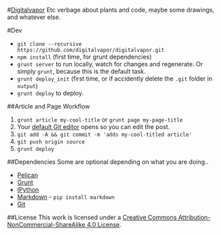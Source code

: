 #[Digitalvapor](http://antivapor.net)
Etc verbage about plants and code, maybe some drawings, and whatever else.

#Dev
* `git clone --recursive https://github.com/digitalvapor/digitalvapor.git`
* `npm install` (first time, for grunt dependencies)
* `grunt server` to run locally, watch for changes and regenerate. Or simply `grunt`, because this is the default task.
* `grunt deploy_init` (first time, or if accidently delete the `.git` folder in `output`)
* `grunt deploy` to deploy.

##Article and Page Workflow
1. `grunt article my-cool-title` or `grunt page my-page-title`
2. Your [default Git editor](http://git-scm.com/book/en/Customizing-Git-Git-Configuration#Basic-Client-Configuration) opens so you can edit the post.
3. `git add -A && git commit -m 'adds my-cool-titled article'`
4. `git push origin source`
5. `grunt deploy`

##Dependencies
Some are optional depending on what you are doing..
* [Pelican](https://github.com/getpelican/pelican)
* [Grunt](https://github.com/gruntjs/grunt)
* [IPython](https://github.com/ipython/ipython)
* [Markdown](http://daringfireball.net/projects/markdown/syntax) - `pip install markdown`
* [Git](http://git-scm.com/)

##License
This work is licensed under a [Creative Commons Attribution-NonCommercial-ShareAlike 4.0 License](https://creativecommons.org/licenses/by-nc-sa/4.0/).
